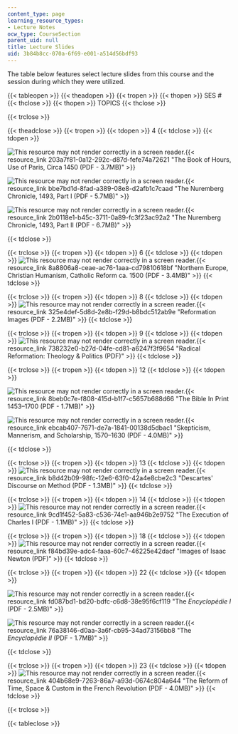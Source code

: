 ```yaml
---
content_type: page
learning_resource_types:
- Lecture Notes
ocw_type: CourseSection
parent_uid: null
title: Lecture Slides
uid: 3b84b8cc-070a-6f69-e001-a514d56bdf93
---
```


The table below features select lecture slides from this course and the session during which they were utilized.

{{< tableopen >}}
{{< theadopen >}}
{{< tropen >}}
{{< thopen >}}
SES #
{{< thclose >}}
{{< thopen >}}
TOPICS
{{< thclose >}}

{{< trclose >}}

{{< theadclose >}}
{{< tropen >}}
{{< tdopen >}}
4
{{< tdclose >}}
{{< tdopen >}}


![This resource may not render correctly in a screen reader.](/images/inacessible.gif){{< resource_link 203a7f81-0a12-292c-d87d-fefe74a72621 "The Book of Hours, Use of Paris, Circa 1450 (PDF - 3.7MB)" >}}

![This resource may not render correctly in a screen reader.](/images/inacessible.gif){{< resource_link bbe7bd1d-8fad-a389-08e8-d2afb1c7caad "The Nuremberg Chronicle, 1493, Part I (PDF - 5.7MB)" >}}

![This resource may not render correctly in a screen reader.](/images/inacessible.gif){{< resource_link 2b0118e1-b45c-3711-0a89-fc3f23ac92a2 "The Nuremberg Chronicle, 1493, Part II (PDF - 6.7MB)" >}}


{{< tdclose >}}

{{< trclose >}}
{{< tropen >}}
{{< tdopen >}}
6
{{< tdclose >}}
{{< tdopen >}}
![This resource may not render correctly in a screen reader.](/images/inacessible.gif){{< resource_link 8a8806a8-ceae-ac76-1aaa-cd79810618bf "Northern Europe, Christian Humanism, Catholic Reform ca. 1500 (PDF - 3.4MB)" >}}
{{< tdclose >}}

{{< trclose >}}
{{< tropen >}}
{{< tdopen >}}
8
{{< tdclose >}}
{{< tdopen >}}
![This resource may not render correctly in a screen reader.](/images/inacessible.gif){{< resource_link 325e4def-5d8d-2e8b-f29d-b8bdc512ab9e "Reformation Images (PDF - 2.2MB)" >}}
{{< tdclose >}}

{{< trclose >}}
{{< tropen >}}
{{< tdopen >}}
9
{{< tdclose >}}
{{< tdopen >}}
![This resource may not render correctly in a screen reader.](/images/inacessible.gif){{< resource_link 738232e0-b27d-04fe-cd81-a6247f3f9654 "Radical Reformation: Theology & Politics (PDF)" >}}
{{< tdclose >}}

{{< trclose >}}
{{< tropen >}}
{{< tdopen >}}
12
{{< tdclose >}}
{{< tdopen >}}


![This resource may not render correctly in a screen reader.](/images/inacessible.gif){{< resource_link 8beb0c7e-f808-415d-b1f7-c5657b688d66 "The Bible In Print 1453–1700 (PDF - 1.7MB)" >}}

![This resource may not render correctly in a screen reader.](/images/inacessible.gif){{< resource_link ebcab407-7671-de7a-1841-00138d5dbac1 "Skepticism, Mannerism, and Scholarship, 1570–1630 (PDF - 4.0MB)" >}}


{{< tdclose >}}

{{< trclose >}}
{{< tropen >}}
{{< tdopen >}}
13
{{< tdclose >}}
{{< tdopen >}}
![This resource may not render correctly in a screen reader.](/images/inacessible.gif){{< resource_link b8d42b09-98fc-12e6-63f0-42a4e8cbe2c3 "Descartes' Discourse on Method (PDF - 1.3MB)" >}}
{{< tdclose >}}

{{< trclose >}}
{{< tropen >}}
{{< tdopen >}}
14
{{< tdclose >}}
{{< tdopen >}}
![This resource may not render correctly in a screen reader.](/images/inacessible.gif){{< resource_link 9cd1f452-5a83-c536-74e1-aa946b2e9752 "The Execution of Charles I (PDF - 1.1MB)" >}}
{{< tdclose >}}

{{< trclose >}}
{{< tropen >}}
{{< tdopen >}}
18
{{< tdclose >}}
{{< tdopen >}}
![This resource may not render correctly in a screen reader.](/images/inacessible.gif){{< resource_link f84bd39e-adc4-faaa-60c7-46225e42dacf "Images of Isaac Newton (PDF)" >}}
{{< tdclose >}}

{{< trclose >}}
{{< tropen >}}
{{< tdopen >}}
22
{{< tdclose >}}
{{< tdopen >}}


![This resource may not render correctly in a screen reader.](/images/inacessible.gif){{< resource_link fd087bd1-bd20-bdfc-c6d8-38e95f6cf119 "The _Encyclopédie I_ (PDF - 2.5MB)" >}}

![This resource may not render correctly in a screen reader.](/images/inacessible.gif){{< resource_link 76a38146-d0aa-3a6f-cb95-34ad73156bb8 "The _Encyclopédie II_ (PDF - 1.7MB)" >}}


{{< tdclose >}}

{{< trclose >}}
{{< tropen >}}
{{< tdopen >}}
23
{{< tdclose >}}
{{< tdopen >}}
![This resource may not render correctly in a screen reader.](/images/inacessible.gif){{< resource_link 404b68e9-7263-86a7-a93d-0674c804a644 "The Reform of Time, Space & Custom in the French Revolution (PDF - 4.0MB)" >}}
{{< tdclose >}}

{{< trclose >}}

{{< tableclose >}}